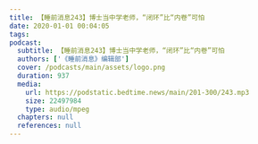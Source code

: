 ```yaml
---
title: 【睡前消息243】博士当中学老师，“闭环”比“内卷”可怕
date: 2020-01-01 00:04:05
tags:
podcast:
  subtitle: 【睡前消息243】博士当中学老师，“闭环”比“内卷”可怕
  authors: ['《睡前消息》编辑部']
  cover: /podcasts/main/assets/logo.png
  duration: 937
  media:
    url: https://podstatic.bedtime.news/main/201-300/243.mp3
    size: 22497984
    type: audio/mpeg
  chapters: null
  references: null
---
```

